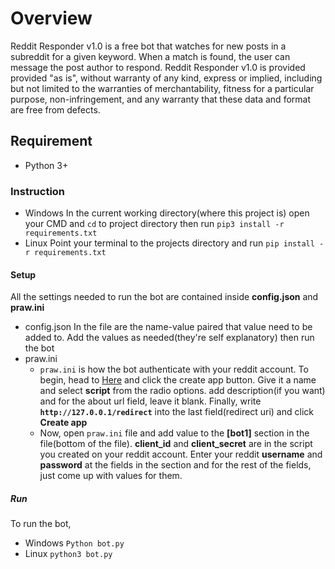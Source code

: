 # Overview
Reddit Responder v1.0 is a free bot that watches for new posts in a subreddit for a given keyword. When a match is found, the user can message the post author to respond. Reddit Responder v1.0 is provided provided "as is", without warranty of any kind, express or implied, including but not limited to the warranties of merchantability, fitness for a particular purpose, non-infringement, and any warranty that these data and format are free from defects.

## Requirement
- Python 3+

### Instruction
- Windows
    In the current working directory(where this project is) open your CMD and `cd` to project directory then run `pip3 install -r requirements.txt`
- Linux
    Point your terminal to the projects directory and run `pip install -r requirements.txt`

#### Setup
All the settings needed to run the bot are contained inside **config.json** and **praw.ini**
- config.json 
    In the file are the name-value paired that value need to be added to. Add the values as needed(they're self explanatory) then run the bot
- praw.ini 
    - `praw.ini` is how the bot authenticate with your reddit account. To begin, head to [Here](https://www.reddit.com/prefs/apps) and click the create app button. Give it a name and select **script** from the radio options. add description(if you want) and for the about url field, leave it blank. Finally, write **`http://127.0.0.1/redirect`** into the last field(redirect uri) and click **Create app**
    - Now, open `praw.ini` file and add value to the **[bot1]** section in the file(bottom of the file).
    **client_id** and **client_secret** are in the script you created on your reddit account. Enter your reddit **username** and **password** at the fields in the section and for the rest of the fields, just come up with values for them.


##### Run
To run the bot,
- Windows
    `Python bot.py`
- Linux
    `python3 bot.py`